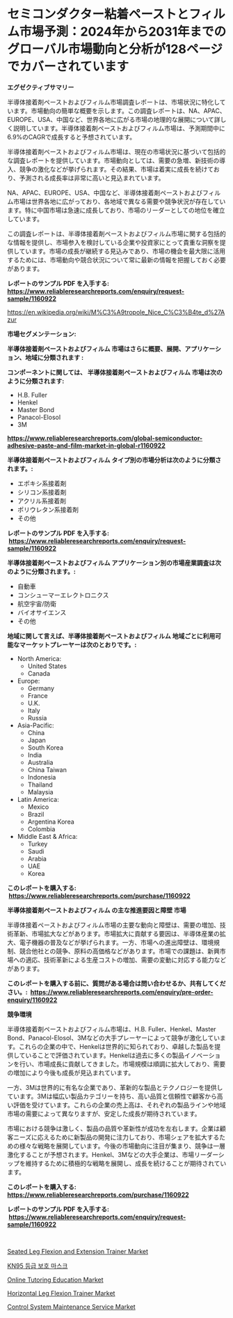 <p><h1>セミコンダクター粘着ペーストとフィルム市場予測：2024年から2031年までのグローバル市場動向と分析が128ページでカバーされています</h1></p><p><strong>エグゼクティブサマリー</strong></p>
<p><p>半導体接着剤ペーストおよびフィルム市場調査レポートは、市場状況に特化しています。市場動向の簡単な概要を示します。この調査レポートは、NA、APAC、EUROPE、USA、中国など、世界各地に広がる市場の地理的な展開について詳しく説明しています。半導体接着剤ペーストおよびフィルム市場は、予測期間中に6.9%のCAGRで成長すると予想されています。</p><p>半導体接着剤ペーストおよびフィルム市場は、現在の市場状況に基づいて包括的な調査レポートを提供しています。市場動向としては、需要の急増、新技術の導入、競争の激化などが挙げられます。その結果、市場は着実に成長を続けており、予測される成長率は非常に高いと見込まれています。</p><p>NA、APAC、EUROPE、USA、中国など、半導体接着剤ペーストおよびフィルム市場は世界各地に広がっており、各地域で異なる需要や競争状況が存在しています。特に中国市場は急速に成長しており、市場のリーダーとしての地位を確立しています。</p><p>この調査レポートは、半導体接着剤ペーストおよびフィルム市場に関する包括的な情報を提供し、市場参入を検討している企業や投資家にとって貴重な洞察を提供しています。市場の成長が継続する見込みであり、市場の機会を最大限に活用するためには、市場動向や競合状況について常に最新の情報を把握しておく必要があります。</p></p>
<p><strong>レポートのサンプル PDF を入手する: <a href="https://www.reliableresearchreports.com/enquiry/request-sample/1160922">https://www.reliableresearchreports.com/enquiry/request-sample/1160922</a></strong></p>
<p><a href="https://en.wikipedia.org/wiki/M%C3%A9tropole_Nice_C%C3%B4te_d%27Azur">https://en.wikipedia.org/wiki/M%C3%A9tropole_Nice_C%C3%B4te_d%27Azur</a></p>
<p><strong>市場セグメンテーション:</strong></p>
<p><strong> 半導体接着剤ペーストおよびフィルム 市場はさらに概要、展開、アプリケーション、地域に分類されます :</strong></p>
<p><strong>コンポーネントに関しては、 半導体接着剤ペーストおよびフィルム 市場は次のように分類されます: &nbsp;</strong></p>
<p><ul><li>H.B. Fuller</li><li>Henkel</li><li>Master Bond</li><li>Panacol-Elosol</li><li>3M</li></ul></p>
<p><strong><a href="https://www.reliableresearchreports.com/global-semiconductor-adhesive-paste-and-film-market-in-global-r1160922">https://www.reliableresearchreports.com/global-semiconductor-adhesive-paste-and-film-market-in-global-r1160922</a></strong></p>
<p><strong> 半導体接着剤ペーストおよびフィルム タイプ別の市場分析は次のように分類されます。:</strong></p>
<p><ul><li>エポキシ系接着剤</li><li>シリコン系接着剤</li><li>アクリル系接着剤</li><li>ポリウレタン系接着剤</li><li>その他</li></ul></p>
<p><strong>レポートのサンプル PDF を入手する: &nbsp;<a href="https://www.reliableresearchreports.com/enquiry/request-sample/1160922">https://www.reliableresearchreports.com/enquiry/request-sample/1160922</a></strong></p>
<p><strong> 半導体接着剤ペーストおよびフィルム アプリケーション別の市場産業調査は次のように分類されます。:</strong></p>
<p><ul><li>自動車</li><li>コンシューマーエレクトロニクス</li><li>航空宇宙/防衛</li><li>バイオサイエンス</li><li>その他</li></ul></p>
<p><strong>地域に関して言えば、半導体接着剤ペーストおよびフィルム 地域ごとに利用可能なマーケットプレーヤーは次のとおりです。:</strong></p>
<p><ul>
    <li>
        North America:
        <ul>
            <li>United States</li>
            <li>Canada</li>
        </ul>
    </li>
    <li>
        Europe:
        <ul>
            <li>Germany</li>
            <li>France</li>
            <li>U.K.</li>
            <li>Italy</li>
            <li>Russia</li>
        </ul>
    </li>
    <li>
        Asia-Pacific:
        <ul>
            <li>China</li>
            <li>Japan</li>
            <li>South Korea</li>
            <li>India</li>
            <li>Australia</li>
            <li>China Taiwan</li>
            <li>Indonesia</li>
            <li>Thailand</li>
            <li>Malaysia</li>
        </ul>
    </li>
    <li>
        Latin America:
        <ul>
            <li>Mexico</li>
            <li>Brazil</li>
            <li>Argentina Korea</li>
            <li>Colombia</li>
        </ul>
    </li>
    <li>
        Middle East & Africa:
        <ul>
            <li>Turkey</li>
            <li>Saudi</li>
            <li>Arabia</li>
            <li>UAE</li>
            <li>Korea</li>
        </ul>
    </li>
    </ul></p>
<p><strong>このレポートを購入する: &nbsp;<a href="https://www.reliableresearchreports.com/purchase/1160922">https://www.reliableresearchreports.com/purchase/1160922</a></strong></p>
<p><strong>半導体接着剤ペーストおよびフィルム の主な推進要因と障壁 市場</strong></p>
<p><p>半導体接着ペーストおよびフィルム市場の主要な動向と障壁は、需要の増加、技術革新、市場拡大などがあります。市場拡大に貢献する要因は、半導体産業の拡大、電子機器の普及などが挙げられます。一方、市場への進出障壁は、環境規制、競合他社との競争、原料の高価格などがあります。市場での課題は、新興市場への適応、技術革新による生産コストの増加、需要の変動に対応する能力などがあります。</p></p>
<p><strong>このレポートを購入する前に、質問がある場合は問い合わせるか、共有してください。:&nbsp; <a href="https://www.reliableresearchreports.com/enquiry/pre-order-enquiry/1160922">https://www.reliableresearchreports.com/enquiry/pre-order-enquiry/1160922</a></strong></p>
<p><strong>競争環境</strong></p>
<p><p>半導体接着剤ペーストおよびフィルム市場は、H.B. Fuller、Henkel、Master Bond、Panacol-Elosol、3Mなどの大手プレーヤーによって競争が激化しています。これらの企業の中で、Henkelは世界的に知られており、卓越した製品を提供していることで評価されています。Henkelは過去に多くの製品イノベーションを行い、市場成長に貢献してきました。市場規模は順調に拡大しており、需要の増加により今後も成長が見込まれています。</p><p>一方、3Mは世界的に有名な企業であり、革新的な製品とテクノロジーを提供しています。3Mは幅広い製品カテゴリーを持ち、高い品質と信頼性で顧客から高い評価を受けています。これらの企業の売上高は、それぞれの製品ラインや地域市場の需要によって異なりますが、安定した成長が期待されています。</p><p>市場における競争は激しく、製品の品質や革新性が成功を左右します。企業は顧客ニーズに応えるために新製品の開発に注力しており、市場シェアを拡大するための様々な戦略を展開しています。今後の市場動向に注目が集まり、競争は一層激化することが予想されます。Henkel、3Mなどの大手企業は、市場リーダーシップを維持するために積極的な戦略を展開し、成長を続けることが期待されています。</p></p>
<p><strong>このレポートを購入する: &nbsp; <a href="https://www.reliableresearchreports.com/purchase/1160922">https://www.reliableresearchreports.com/purchase/1160922</a></strong></p>
<p><strong>レポートのサンプル PDF を入手する: &nbsp;<a href="https://www.reliableresearchreports.com/enquiry/request-sample/1160922">https://www.reliableresearchreports.com/enquiry/request-sample/1160922</a></strong><strong></strong></p>
<p>&nbsp;</p>
<p><p><a href="https://issuu.com/reportprime-2/docs/seated-leg-flexion-and-extension-trainer-market-si">Seated Leg Flexion and Extension Trainer Market</a></p><p><a href="https://medium.com/@leonidasalazar756/kn95-%EB%93%B1%EA%B8%89-%EB%B3%B4%ED%98%B8-%EB%A7%88%EC%8A%A4%ED%81%AC-%EC%8B%9C%EC%9E%A5-%EC%84%B1%EA%B3%B5%EC%A0%81%EC%9D%B8-%EB%B9%84%EC%A6%88%EB%8B%88%EC%8A%A4-%EC%A0%84%EB%9E%B5-%EC%98%88%EC%B8%A1-2031%EB%85%84%EA%B9%8C%EC%A7%80-1a47a5e4174c">KN95 등급 보호 마스크</a></p><p><a href="https://github.com/SheilaBruen2023/Market-Research-Report-List-2/blob/main/online-tutoring-education-market.md">Online Tutoring Education Market</a></p><p><a href="https://issuu.com/reportprime-2/docs/horizontal-leg-flexion-trainer-market-size-2030.pp">Horizontal Leg Flexion Trainer Market</a></p><p><a href="https://github.com/arionmp/Market-Research-Report-List-4/blob/main/control-system-maintenance-service-market.md">Control System Maintenance Service Market</a></p></p>